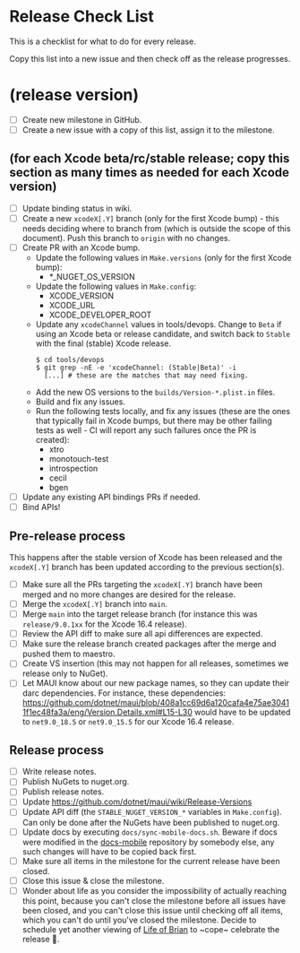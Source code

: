 # Release Check List

This is a checklist for what to do for every release.

Copy this list into a new issue and then check off as the release progresses.

# (release version)

* [ ] Create new milestone in GitHub.
* [ ] Create a new issue with a copy of this list, assign it to the milestone.
  
## (for each Xcode beta/rc/stable release; copy this section as many times as needed for each Xcode version)
  
* [ ] Update binding status in wiki.
* [ ] Create a new `xcodeX[.Y]` branch (only for the first Xcode bump) - this needs deciding where to branch from (which is outside the scope of this document). Push this branch to `origin` with no changes.
* [ ] Create PR with an Xcode bump.
  * Update the following values in `Make.versions` (only for the first Xcode bump):
    * \*_NUGET_OS_VERSION
  * Update the following values in `Make.config`:
    * XCODE_VERSION
    * XCODE_URL
    * XCODE_DEVELOPER_ROOT
  * Update any `xcodeChannel` values in tools/devops. Change to `Beta` if using an Xcode beta or release candidate, and switch back to `Stable` with the final (stable) Xcode release.
    ```shell
    $ cd tools/devops
    $ git grep -nE -e 'xcodeChannel: (Stable|Beta)' -i
      [...] # these are the matches that may need fixing.
    ```
  * Add the new OS versions to the `builds/Version-*.plist.in` files.
  * Build and fix any issues.
  * Run the following tests locally, and fix any issues (these are the ones that typically fail in Xcode bumps, but there may be other failing tests as well - CI will report any such failures once the PR is created):
    * xtro
    * monotouch-test
    * introspection
    * cecil
    * bgen
* [ ] Update any existing API bindings PRs if needed.
* [ ] Bind APIs!

## Pre-release process

This happens after the stable version of Xcode has been released and the `xcodeX[.Y]` branch has been updated according to the previous section(s).

* [ ] Make sure all the PRs targeting the `xcodeX[.Y]` branch have been merged and no more changes are desired for the release.
* [ ] Merge the `xcodeX[.Y]` branch into `main`.
* [ ] Merge `main` into the target release branch (for instance this was `release/9.0.1xx` for the Xcode 16.4 release).
* [ ] Review the API diff to make sure all api differences are expected.
* [ ] Make sure the release branch created packages after the merge and pushed them to maestro.
* [ ] Create VS insertion (this may not happen for all releases, sometimes we release only to NuGet).
* [ ] Let MAUI know about our new package names, so they can update their darc dependencies. For instance, these dependencies: https://github.com/dotnet/maui/blob/408a1cc69d6a120cafa4e75ae30411f1ec48fa3a/eng/Version.Details.xml#L15-L30 would have to be updated to `net9.0_18.5` or `net9.0_15.5` for our Xcode 16.4 release.

## Release process
  
* [ ] Write release notes.
* [ ] Publish NuGets to nuget.org.
* [ ] Publish release notes.
* [ ] Update https://github.com/dotnet/maui/wiki/Release-Versions
* [ ] Update API diff (the `STABLE_NUGET_VERSION_*` variables in `Make.config`). Can only be done after the NuGets have been published to nuget.org.
* [ ] Update docs by executing `docs/sync-mobile-docs.sh`. Beware if docs were modified in the [docs-mobile](https://github.com/dotnet/docs-mobile) repository by somebody else, any such changes will have to be copied back first.
* [ ] Make sure all items in the milestone for the current release have been closed.
* [ ] Close this issue & close the milestone.
* [ ] Wonder about life as you consider the impossibility of actually reaching this point, because you can't close the milestone before all issues have been closed, and you can't close this issue until checking off all items, which you can't do until you've closed the milestone. Decide to schedule yet another viewing of [Life of Brian](https://en.wikipedia.org/wiki/Monty_Python%27s_Life_of_Brian) to ~cope~ celebrate the release 🍾.
